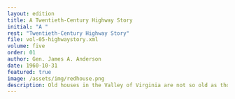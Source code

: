 ```yaml
---
layout: edition
title: A Twentieth-Century Highway Story
initial: "A "
rest: "Twentieth-Century Highway Story"
file: vol-05-highwaystory.xml
volume: five
order: 01
author: Gen. James A. Anderson
date: 1960-10-31
featured: true
image: /assets/img/redhouse.png
description: Old houses in the Valley of Virginia are not so old as those in Tidewater, but there are some of them of very great importance as keystones in history. Red House is one of these.
---
```

